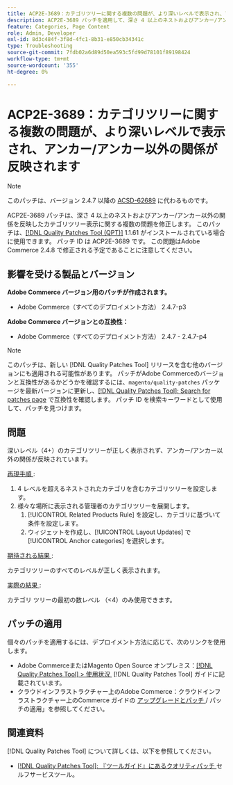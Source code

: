 ```yaml
---
title: ACP2E-3689：カテゴリツリーに関する複数の問題が、より深いレベルで表示され、アンカー/アンカー以外の関係が反映されます
description: ACP2E-3689 パッチを適用して、深さ 4 以上のネストおよびアンカー/アンカー以外の関係の反映にカテゴリツリーが表示されるAdobe Commerceの問題を修正してください。
feature: Categories, Page Content
role: Admin, Developer
exl-id: 8d3c484f-3f8d-4fc1-8b31-e850cb34341c
type: Troubleshooting
source-git-commit: 7fdb02a6d89d50ea593c5fd99d78101f89198424
workflow-type: tm+mt
source-wordcount: '355'
ht-degree: 0%

---
```


# ACP2E-3689：カテゴリツリーに関する複数の問題が、より深いレベルで表示され、アンカー/アンカー以外の関係が反映されます

>[!NOTE]
>
>このパッチは、バージョン 2.4.7 以降の [ACSD-62689](/help/tools/quality-patches-tool/patches-available-in-qpt/v1-1-57/acsd-62689-customer-add-categories-issue-related-product-rules-and-widgets.md) に代わるものです。

ACP2E-3689 パッチは、深さ 4 以上のネストおよびアンカー/アンカー以外の関係を反映したカテゴリツリー表示に関する複数の問題を修正します。 このパッチは、[[!DNL Quality Patches Tool (QPT)]](/help/tools/quality-patches-tool/quality-patches-tool-to-self-serve-quality-patches.md) 1.1.61 がインストールされている場合に使用できます。 パッチ ID は ACP2E-3689 です。 この問題はAdobe Commerce 2.4.8 で修正される予定であることに注意してください。

## 影響を受ける製品とバージョン

**Adobe Commerce バージョン用のパッチが作成されます。**

* Adobe Commerce（すべてのデプロイメント方法） 2.4.7-p3

**Adobe Commerce バージョンとの互換性：**

* Adobe Commerce（すべてのデプロイメント方法） 2.4.7 - 2.4.7-p4

>[!NOTE]
>
>このパッチは、新しい [!DNL Quality Patches Tool] リリースを含む他のバージョンにも適用される可能性があります。 パッチがAdobe Commerceのバージョンと互換性があるかどうかを確認するには、`magento/quality-patches` パッケージを最新バージョンに更新し、[[!DNL Quality Patches Tool]: Search for patches page](https://experienceleague.adobe.com/tools/commerce-quality-patches/index.html?lang=ja) で互換性を確認します。 パッチ ID を検索キーワードとして使用して、パッチを見つけます。

## 問題

深いレベル（4+）のカテゴリツリーが正しく表示されず、アンカー/アンカー以外の関係が反映されています。

<u> 再現手順 </u>:

1. 4 レベルを超えるネストされたカテゴリを含むカテゴリツリーを設定します。
1. 様々な場所に表示される管理者のカテゴリツリーを展開します。
   1. [!UICONTROL Related Products Rule] を設定し、カテゴリに基づいて条件を設定します。
   1. ウィジェットを作成し、[!UICONTROL Layout Updates] で [!UICONTROL Anchor categories] を選択します。

<u> 期待される結果 </u>:

カテゴリツリーのすべてのレベルが正しく表示されます。

<u> 実際の結果 </u>:

カテゴリ ツリーの最初の数レベル （&lt;4）のみ使用できます。

## パッチの適用

個々のパッチを適用するには、デプロイメント方法に応じて、次のリンクを使用します。

* Adobe CommerceまたはMagento Open Source オンプレミス：[[!DNL Quality Patches Tool] > 使用状況 &#x200B;](/help/tools/quality-patches-tool/usage.md) [!DNL Quality Patches Tool] ガイドに記載されています。
* クラウドインフラストラクチャー上のAdobe Commerce：クラウドインフラストラクチャー上のCommerce ガイドの [&#x200B; アップグレードとパッチ &#x200B;](https://experienceleague.adobe.com/docs/commerce-cloud-service/user-guide/develop/upgrade/apply-patches.html?lang=ja)/ パッチの適用」を参照してください。

## 関連資料

[!DNL Quality Patches Tool] について詳しくは、以下を参照してください。

* [[!DNL Quality Patches Tool]: 『ツールガイド』にあるクオリティパッチ &#x200B;](/help/tools/quality-patches-tool/quality-patches-tool-to-self-serve-quality-patches.md) セルフサービスツール。
